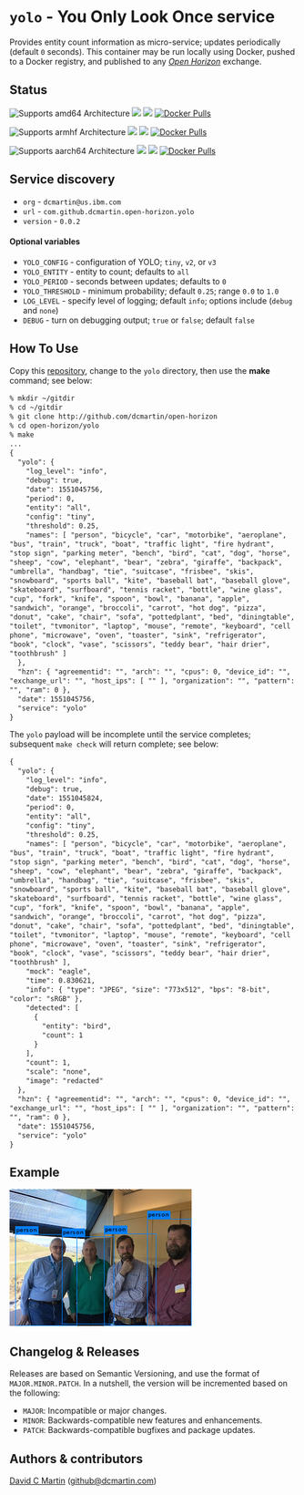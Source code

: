 # `yolo` - You Only Look Once service

Provides entity count information as micro-service; updates periodically (default `0` seconds).  This container may be run locally using Docker, pushed to a Docker registry, and published to any [_Open Horizon_][open-horizon] exchange.

## Status

![Supports amd64 Architecture][amd64-shield]
[![](https://images.microbadger.com/badges/image/dcmartin/amd64_yolo-beta.svg)](https://microbadger.com/images/dcmartin/amd64_yolo-beta "Get your own image badge on microbadger.com")
[![](https://images.microbadger.com/badges/version/dcmartin/amd64_yolo-beta.svg)](https://microbadger.com/images/dcmartin/amd64_yolo-beta "Get your own version badge on microbadger.com")
[![Docker Pulls][pulls-amd64]][docker-amd64]

[docker-amd64]: https://hub.docker.com/r/dcmartin/amd64_yolo-beta
[pulls-amd64]: https://img.shields.io/docker/pulls/dcmartin/amd64_yolo-beta.svg

![Supports armhf Architecture][arm-shield]
[![](https://images.microbadger.com/badges/image/dcmartin/arm_yolo-beta.svg)](https://microbadger.com/images/dcmartin/arm_yolo-beta "Get your own image badge on microbadger.com")
[![](https://images.microbadger.com/badges/version/dcmartin/arm_yolo-beta.svg)](https://microbadger.com/images/dcmartin/arm_yolo-beta "Get your own version badge on microbadger.com")
[![Docker Pulls][pulls-arm]][docker-arm]

[docker-arm]: https://hub.docker.com/r/dcmartin/arm_yolo-beta
[pulls-arm]: https://img.shields.io/docker/pulls/dcmartin/arm_yolo-beta.svg

![Supports aarch64 Architecture][arm64-shield]
[![](https://images.microbadger.com/badges/image/dcmartin/arm64_yolo-beta.svg)](https://microbadger.com/images/dcmartin/arm64_yolo-beta "Get your own image badge on microbadger.com")
[![](https://images.microbadger.com/badges/version/dcmartin/arm64_yolo-beta.svg)](https://microbadger.com/images/dcmartin/arm64_yolo-beta "Get your own version badge on microbadger.com")
[![Docker Pulls][pulls-arm64]][docker-arm64]

[docker-arm64]: https://hub.docker.com/r/dcmartin/arm64_yolo-beta
[pulls-arm64]: https://img.shields.io/docker/pulls/dcmartin/arm64_yolo-beta.svg

[arm64-shield]: https://img.shields.io/badge/aarch64-yes-green.svg
[amd64-shield]: https://img.shields.io/badge/amd64-yes-green.svg
[arm-shield]: https://img.shields.io/badge/armhf-yes-green.svg

## Service discovery
+ `org` - `dcmartin@us.ibm.com`
+ `url` - `com.github.dcmartin.open-horizon.yolo`
+ `version` - `0.0.2`

#### Optional variables
+ `YOLO_CONFIG` - configuration of YOLO; `tiny`, `v2`, or `v3`
+ `YOLO_ENTITY` - entity to count; defaults to `all`
+ `YOLO_PERIOD` - seconds between updates; defaults to `0`
+ `YOLO_THRESHOLD` - minimum probability; default `0.25`; range `0.0` to `1.0`
+ `LOG_LEVEL` - specify level of logging; default `info`; options include (`debug` and `none`)
+ `DEBUG` - turn on debugging output; `true` or `false`; default `false`

## How To Use

Copy this [repository][repository], change to the `yolo` directory, then use the **make** command; see below:

```
% mkdir ~/gitdir
% cd ~/gitdir
% git clone http://github.com/dcmartin/open-horizon
% cd open-horizon/yolo
% make
...
{
  "yolo": {
    "log_level": "info",
    "debug": true,
    "date": 1551045756,
    "period": 0,
    "entity": "all",
    "config": "tiny",
    "threshold": 0.25,
    "names": [ "person", "bicycle", "car", "motorbike", "aeroplane", "bus", "train", "truck", "boat", "traffic light", "fire hydrant", "stop sign", "parking meter", "bench", "bird", "cat", "dog", "horse", "sheep", "cow", "elephant", "bear", "zebra", "giraffe", "backpack", "umbrella", "handbag", "tie", "suitcase", "frisbee", "skis", "snowboard", "sports ball", "kite", "baseball bat", "baseball glove", "skateboard", "surfboard", "tennis racket", "bottle", "wine glass", "cup", "fork", "knife", "spoon", "bowl", "banana", "apple", "sandwich", "orange", "broccoli", "carrot", "hot dog", "pizza", "donut", "cake", "chair", "sofa", "pottedplant", "bed", "diningtable", "toilet", "tvmonitor", "laptop", "mouse", "remote", "keyboard", "cell phone", "microwave", "oven", "toaster", "sink", "refrigerator", "book", "clock", "vase", "scissors", "teddy bear", "hair drier", "toothbrush" ]
  },
  "hzn": { "agreementid": "", "arch": "", "cpus": 0, "device_id": "", "exchange_url": "", "host_ips": [ "" ], "organization": "", "pattern": "", "ram": 0 },
  "date": 1551045756,
  "service": "yolo"
}
```

The `yolo` payload will be incomplete until the service completes; subsequent `make check` will return complete; see below:

```
{
  "yolo": {
    "log_level": "info",
    "debug": true,
    "date": 1551045824,
    "period": 0,
    "entity": "all",
    "config": "tiny",
    "threshold": 0.25,
    "names": [ "person", "bicycle", "car", "motorbike", "aeroplane", "bus", "train", "truck", "boat", "traffic light", "fire hydrant", "stop sign", "parking meter", "bench", "bird", "cat", "dog", "horse", "sheep", "cow", "elephant", "bear", "zebra", "giraffe", "backpack", "umbrella", "handbag", "tie", "suitcase", "frisbee", "skis", "snowboard", "sports ball", "kite", "baseball bat", "baseball glove", "skateboard", "surfboard", "tennis racket", "bottle", "wine glass", "cup", "fork", "knife", "spoon", "bowl", "banana", "apple", "sandwich", "orange", "broccoli", "carrot", "hot dog", "pizza", "donut", "cake", "chair", "sofa", "pottedplant", "bed", "diningtable", "toilet", "tvmonitor", "laptop", "mouse", "remote", "keyboard", "cell phone", "microwave", "oven", "toaster", "sink", "refrigerator", "book", "clock", "vase", "scissors", "teddy bear", "hair drier", "toothbrush" ],
    "mock": "eagle",
    "time": 0.830621,
    "info": { "type": "JPEG", "size": "773x512", "bps": "8-bit", "color": "sRGB" },
    "detected": [
      {
        "entity": "bird",
        "count": 1
      }
    ],
    "count": 1,
    "scale": "none",
    "image": "redacted"
  },
  "hzn": { "agreementid": "", "arch": "", "cpus": 0, "device_id": "", "exchange_url": "", "host_ips": [ "" ], "organization": "", "pattern": "", "ram": 0 },
  "date": 1551045756,
  "service": "yolo"
}

```

## Example

![mock-output.jpg](samples/mock-output.jpg?raw=true "YOLO")

## Changelog & Releases

Releases are based on Semantic Versioning, and use the format
of ``MAJOR.MINOR.PATCH``. In a nutshell, the version will be incremented
based on the following:

- ``MAJOR``: Incompatible or major changes.
- ``MINOR``: Backwards-compatible new features and enhancements.
- ``PATCH``: Backwards-compatible bugfixes and package updates.

## Authors & contributors

[David C Martin][dcmartin] (github@dcmartin.com)

[userinput]: https://github.com/dcmartin/open-horizon/blob/master/yolo/userinput.json
[service-json]: https://github.com/dcmartin/open-horizon/blob/master/yolo/service.json
[build-json]: https://github.com/dcmartin/open-horizon/blob/master/yolo/build.json
[dockerfile]: https://github.com/dcmartin/open-horizon/blob/master/yolo/Dockerfile


[dcmartin]: https://github.com/dcmartin
[edge-fabric]: https://console.test.cloud.ibm.com/docs/services/edge-fabric/getting-started.html
[edge-install]: https://console.test.cloud.ibm.com/docs/services/edge-fabric/adding-devices.html
[edge-slack]: https://ibm-appsci.slack.com/messages/edge-fabric-users/
[ibm-apikeys]: https://console.bluemix.net/iam/#/apikeys
[ibm-registration]: https://console.bluemix.net/registration/
[issue]: https://github.com/dcmartin/open-horizon/issues
[macos-install]: http://pkg.bluehorizon.network/macos
[open-horizon]: http://github.com/open-horizon/
[repository]: https://github.com/dcmartin/open-horizon
[setup]: https://github.com/dcmartin/open-horizon/blob/master/setup/README.md
